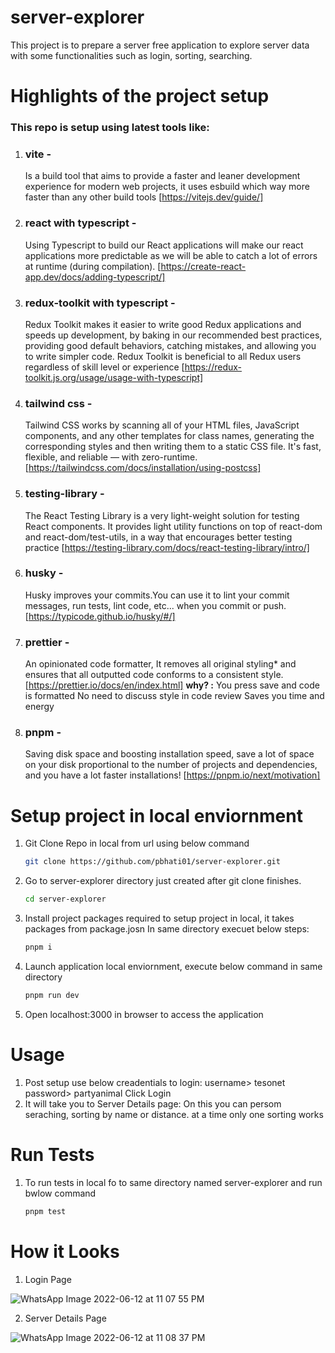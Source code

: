 # server-explorer

This project is to prepare a server free application to explore server data with some functionalities such as login, sorting, searching.

# Highlights of the project setup

### This repo is setup using latest tools like:

1. ### vite -
   Is a build tool that aims to provide a faster and leaner development experience for modern web projects, it uses esbuild which way more faster than any other build tools [https://vitejs.dev/guide/]
2. ### react with typescript -
   Using Typescript to build our React applications will make our react applications more predictable as we will be able to catch a lot of errors at runtime (during compilation). [https://create-react-app.dev/docs/adding-typescript/]
3. ### redux-toolkit with typescript -
   Redux Toolkit makes it easier to write good Redux applications and speeds up development, by baking in our recommended best practices, providing good default behaviors, catching mistakes, and allowing you to write simpler code. Redux Toolkit is beneficial to all Redux users regardless of skill level or experience [https://redux-toolkit.js.org/usage/usage-with-typescript]
4. ### tailwind css -
   Tailwind CSS works by scanning all of your HTML files, JavaScript components, and any other templates for class names, generating the corresponding styles and then writing them to a static CSS file.
   It's fast, flexible, and reliable — with zero-runtime. [https://tailwindcss.com/docs/installation/using-postcss]
5. ### testing-library -
   The React Testing Library is a very light-weight solution for testing React components. It provides light utility functions on top of react-dom and react-dom/test-utils, in a way that encourages better testing practice [https://testing-library.com/docs/react-testing-library/intro/]
6. ### husky -
   Husky improves your commits.You can use it to lint your commit messages, run tests, lint code, etc... when you commit or push. [https://typicode.github.io/husky/#/]
7. ### prettier -
   An opinionated code formatter, It removes all original styling\* and ensures that all outputted code conforms to a consistent style. [https://prettier.io/docs/en/index.html]
   **why? :**
   You press save and code is formatted
   No need to discuss style in code review
   Saves you time and energy
8. ### pnpm -
   Saving disk space and boosting installation speed, save a lot of space on your disk proportional to the number of projects and dependencies, and you have a lot faster installations! [https://pnpm.io/next/motivation]

# Setup project in local enviornment

1. Git Clone Repo in local from url using below command
   ```bash
   git clone https://github.com/pbhati01/server-explorer.git
   ```
2. Go to server-explorer directory just created after git clone finishes.
   ```bash
   cd server-explorer
   ```
3. Install project packages required to setup project in local, it takes packages from package.josn In same directory execuet below steps:
   ```bash
   pnpm i
   ```
4. Launch application local enviornment, execute below command in same directory
   ```bash
   pnpm run dev
   ```
5. Open localhost:3000 in browser to access the application

# Usage

1. Post setup use below creadentials to login:
   username> tesonet
   password> partyanimal
   Click Login
2. It will take you to Server Details page:
   On this you can persom seraching, sorting by name or distance. at a time only one sorting works

# Run Tests

1. To run tests in local fo to same directory named server-explorer and run bwlow command
   ```bash
   pnpm test
   ```

# How it Looks

1. Login Page

![WhatsApp Image 2022-06-12 at 11 07 55 PM](https://user-images.githubusercontent.com/6111689/173245985-e597b7e1-b300-4a89-8cef-78c0e249e4f1.jpeg)

2. Server Details Page

![WhatsApp Image 2022-06-12 at 11 08 37 PM](https://user-images.githubusercontent.com/6111689/173245970-add6dac5-b516-445f-96ba-ab3dade6a0ad.jpeg)

